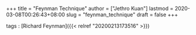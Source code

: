 +++
title = "Feynman Technique"
author = ["Jethro Kuan"]
lastmod = 2020-03-08T00:26:43+08:00
slug = "feynman_technique"
draft = false
+++

tags
: [Richard Feynman]({{< relref "20200213173516" >}})
